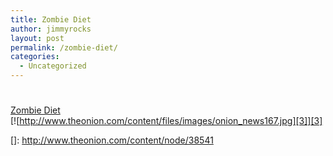 ```yaml
---
title: Zombie Diet
author: jimmyrocks
layout: post
permalink: /zombie-diet/
categories:
  - Uncategorized
---
```

# 

[Zombie Diet][1]  
[![http://www.theonion.com/content/files/images/onion_news167.jpg][3]][3]

 [1]: http://www.theonion.com/content/node/38541
 []: http://www.theonion.com/content/node/38541